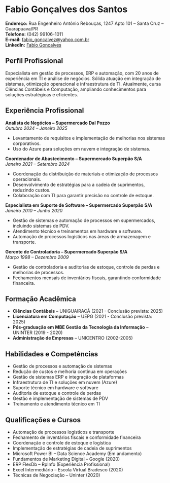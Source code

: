 # Fabio Gonçalves dos Santos

**Endereço:** Rua Engenheiro Antônio Rebouças, 1247 Apto 101 – Santa Cruz – Guarapuava/PR  
**Telefone:** (042) 99106-1011  
**E-mail:** [fabio_goncalvez@yahoo.com.br](mailto:fabio_goncalvez@yahoo.com.br)  
**LinkedIn:** [Fabio Gonçalves](https://www.linkedin.com/in/fabio-gonçalves-74a875102)

## Perfil Profissional

Especialista em gestão de processos, ERP e automação, com 20 anos de experiência em TI e análise de negócios. Sólida atuação em integração de sistemas, otimização operacional e infraestrutura de TI. Atualmente, cursa Ciências Contábeis e Computação, ampliando conhecimentos para soluções estratégicas e eficientes.

## Experiência Profissional

**Analista de Negócios – Supermercado Dal Pozzo**  
*Outubro 2024 – Janeiro 2025*  
- Levantamento de requisitos e implementação de melhorias nos sistemas corporativos.
- Uso do Azure para soluções em nuvem e integração de sistemas.

**Coordenador de Abastecimento – Supermercado Superpão S/A**  
*Janeiro 2021 – Setembro 2024*  
- Coordenação da distribuição de materiais e otimização de processos operacionais.
- Desenvolvimento de estratégias para a cadeia de suprimentos, reduzindo custos.
- Colaboração com TI para garantir precisão no controle de estoque.

**Especialista em Suporte de Software – Supermercado Superpão S/A**  
*Janeiro 2010 – Junho 2020*  
- Gestão de sistemas e automação de processos em supermercados, incluindo sistemas de PDV.
- Atendimento técnico e treinamentos em hardware e software.
- Automação de processos logísticos nas áreas de armazenagem e transporte.

**Gerente de Controladoria – Supermercado Superpão S/A**  
*Março 1998 – Dezembro 2009*  
- Gestão de controladoria e auditorias de estoque, controle de perdas e melhorias de processos.
- Fechamentos mensais de inventários fiscais, garantindo conformidade financeira.

## Formação Acadêmica

- **Ciências Contábeis** – UNIGUAIRACÁ (2021 - Conclusão prevista: 2025)
- **Licenciatura em Computação** – UEPG (2021 - Conclusão prevista: 2025)
- **Pós-graduação em MBE Gestão da Tecnologia da Informação** – UNINTER (2019 - 2020)
- **Administração de Empresas** – UNICENTRO (2002-2005)

## Habilidades e Competências

- Gestão de processos e automação de sistemas
- Redução de custos e melhoria contínua em operações
- Gestão de sistemas ERP e integração de plataformas
- Infraestrutura de TI e soluções em nuvem (Azure)
- Suporte técnico em hardware e software
- Auditoria de estoque e controle de perdas
- Gestão e implementação de sistemas de PDV
- Treinamento e atendimento técnico em TI

## Qualificações e Cursos

- Automação de processos logísticos e transporte
- Fechamento de inventários fiscais e conformidade financeira
- Coordenação e controle de estoque e logística
- Implementação de estratégias de cadeia de suprimentos
- Microsoft Power BI – Data Science Academy (Em andamento)
- Fundamentos de Marketing Digital – Google (2020)
- ERP FlexDb – RpInfo (Experiência Profissional)
- Excel Intermediário – Escola Virtual Bradesco (2020)
- Técnicas de Negociação – Uninter (2020)
